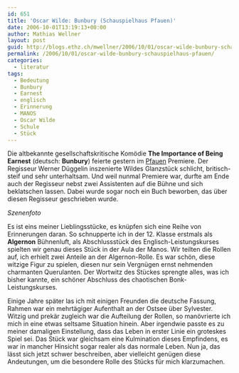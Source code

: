```yaml
---
id: 651
title: 'Oscar Wilde: Bunbury (Schauspielhaus Pfauen)'
date: 2006-10-01T13:19:13+00:00
author: Mathias Wellner
layout: post
guid: http://blogs.ethz.ch/mwellner/2006/10/01/oscar-wilde-bunbury-schauspielhaus-pfauen/
permalink: /2006/10/01/oscar-wilde-bunbury-schauspielhaus-pfauen/
categories:
  - literatur
tags:
  - Bedeutung
  - Bunbury
  - Earnest
  - englisch
  - Erinnerung
  - MANOS
  - Oscar Wilde
  - Schule
  - Stück
---
```

Die altbekannte gesellschaftskritische Komödie **The Importance of Being Earnest** (deutsch: **Bunbury**) feierte gestern im [Pfauen](http://www.schauspielhaus.ch/home) Premiere. Der Regisseur Werner Düggelin inszenierte Wildes Glanzstück schlicht, britisch-steif und sehr unterhaltsam. Und weil nunmal Premiere war, durfte am Ende auch der Regisseur nebst zwei Assistenten auf die Bühne und sich beklatschen lassen. Dabei wurde sogar noch ein Buch beworben, das über diesen Regisseur geschrieben wurde.

_Szenenfoto_

Es ist eins meiner Lieblingsstücke, es knüpfen sich eine Reihe von Erinnerungen daran. So schnupperte ich in der 12. Klasse erstmals als **Algernon** Bühnenluft, als Abschlussstück des Englisch-Leistungskurses spielten wir genau dieses Stück in der Aula der Manos. Wir teilten die Rollen auf, ich erhielt zwei Anteile an der Algernon-Rolle. Es war schön, diese witzige Figur zu spielen, diesen nur sein Vergnügen ernst nehmenden charmanten Querulanten. Der Wortwitz des Stückes sprengte alles, was ich bisher kannte, ein schöner Abschluss des chaotischen Bonk-Leistungskurses.

Einige Jahre später las ich mit einigen Freunden die deutsche Fassung, Rahmen war ein mehrtägiger Aufenthalt an der Ostsee über Sylvester. Witzig und prekär zugleich war die Aufteilung der Rollen, so manövrierte ich mich in eine etwas seltsame Situation hinein. Aber irgendwie passte es zu meiner damaligen Einstellung, dass das Leben in erster Linie ein groteskes Spiel sei. Das Stück war gleichsam eine Kulmination dieses Empfindens, es war in mancher Hinsicht sogar realer als das normale Leben. Nun ja, das lässt sich jetzt schwer beschreiben, aber vielleicht genügen diese Andeutungen, um die besondere Rolle des Stücks für mich klarzumachen.